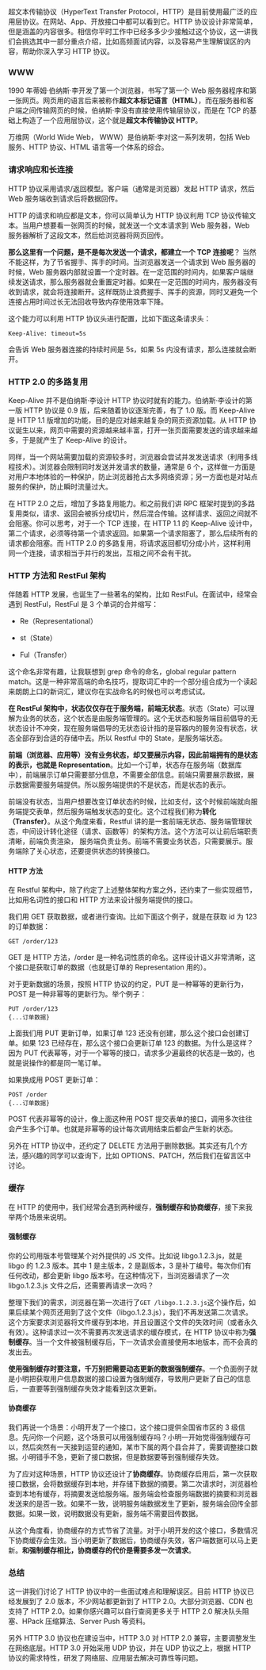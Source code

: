 <p data-nodeid="3">超文本传输协议（HyperText Transfer Protocol，HTTP）是目前使用最广泛的应用层协议。在网站、App、开放接口中都可以看到它。HTTP 协议设计非常简单，但是涵盖的内容很多。相信你平时工作中已经多多少少接触过这个协议，这一讲我们会挑选其中一部分重点介绍，比如高频面试内容，以及容易产生理解误区的内容，帮助你深入学习 HTTP 协议。</p>
<h3 data-nodeid="4">WWW</h3>
<p data-nodeid="5">1990 年蒂姆·伯纳斯·李开发了第一个浏览器，书写了第一个 Web 服务器程序和第一张网页。网页用的语言后来被称作<strong data-nodeid="70">超文本标记语言（HTML）</strong>，而在服务器和客户端之间传输网页的时候，伯纳斯·李没有直接使用传输层协议，而是在 TCP 的基础上构造了一个应用层协议，这个就是<strong data-nodeid="71">超文本传输协议 HTTP</strong>。</p>
<p data-nodeid="6">万维网（World Wide Web， WWW）是伯纳斯·李对这一系列发明，包括 Web 服务、HTTP 协议、HTML 语言等一个体系的综合。</p>
<h3 data-nodeid="7">请求响应和长连接</h3>
<p data-nodeid="8">HTTP 协议采用请求/返回模型。客户端（通常是浏览器）发起 HTTP 请求，然后 Web 服务端收到请求后将数据回传。</p>
<p data-nodeid="9">HTTP 的请求和响应都是文本，你可以简单认为 HTTP 协议利用 TCP 协议传输文本。当用户想要看一张网页的时候，就发送一个文本请求到 Web 服务器，Web 服务器解析了这段文本，然后给浏览器将网页回传。</p>
<p data-nodeid="10"><strong data-nodeid="80">那么这里有一个问题，是不是每次发送一个请求，都建立一个 TCP 连接呢</strong>？ 当然不能这样，为了节省握手、挥手的时间。当浏览器发送一个请求到 Web 服务器的时候，Web 服务器内部就设置一个定时器。在一定范围的时间内，如果客户端继续发送请求，那么服务器就会重置定时器。如果在一定范围的时间内，服务器没有收到请求，就会将连接断开。这样既防止浪费握手、挥手的资源，同时又避免一个连接占用时间过长无法回收导致内存使用效率下降。</p>
<p data-nodeid="11">这个能力可以利用 HTTP 协议头进行配置，比如下面这条请求头：</p>
<pre class="lang-java" data-nodeid="12"><code data-language="java">Keep-Alive: timeout=<span class="hljs-number">5</span>s
</code></pre>
<p data-nodeid="13">会告诉 Web 服务器连接的持续时间是 5s，如果 5s 内没有请求，那么连接就会断开。</p>
<h3 data-nodeid="14">HTTP 2.0 的多路复用</h3>
<p data-nodeid="15">Keep-Alive 并不是伯纳斯·李设计 HTTP 协议时就有的能力。伯纳斯·李设计的第一版 HTTP 协议是 0.9 版，后来随着协议逐渐完善，有了 1.0 版。而 Keep-Alive 是 HTTP 1.1 版增加的功能，目的是应对越来越复杂的网页资源加载。从 HTTP 协议诞生以来，网页中需要的资源越来越丰富，打开一张页面需要发送的请求越来越多，于是就产生了 Keep-Alive 的设计。</p>
<p data-nodeid="16">同样，当一个网站需要加载的资源较多时，浏览器会尝试并发发送请求（利用多线程技术）。浏览器会限制同时发送并发请求的数量，通常是 6 个，这样做一方面是对用户本地体验的一种保护，防止浏览器抢占太多网络资源；另一方面也是对站点服务的保护，防止瞬时流量过大。</p>
<p data-nodeid="17">在 HTTP 2.0 之后，增加了多路复用能力。和之前我们讲 RPC 框架时提到的多路复用类似，请求、返回会被拆分成切片，然后混合传输。这样请求、返回之间就不会阻塞。你可以思考，对于一个 TCP 连接，在 HTTP 1.1 的 Keep-Alive 设计中，第二个请求，必须等待第一个请求返回。如果第一个请求阻塞了，那么后续所有的请求都会阻塞。而 HTTP 2.0 的多路复用，将请求返回都切分成小片，这样利用同一个连接，请求相当于并行的发出，互相之间不会有干扰。</p>
<h3 data-nodeid="18">HTTP 方法和 RestFul 架构</h3>
<p data-nodeid="19">伴随着 HTTP 发展，也诞生了一些著名的架构，比如 RestFul。在面试中，经常会遇到 RestFul，RestFul 是 3 个单词的合并缩写：</p>
<ul data-nodeid="20">
<li data-nodeid="21">
<p data-nodeid="22">Re（Representational）</p>
</li>
<li data-nodeid="23">
<p data-nodeid="24">st（State）</p>
</li>
<li data-nodeid="25">
<p data-nodeid="26">Ful（Transfer）</p>
</li>
</ul>
<p data-nodeid="27">这个命名非常有趣，让我联想到 grep 命令的命名，global regular pattern match。这是一种非常高端的命名技巧，提取词汇中的一个部分组合成为一个读起来朗朗上口的新词汇，建议你在实战命名的时候也可以考虑试试。</p>
<p data-nodeid="28"><strong data-nodeid="97">在 RestFul 架构中，状态仅仅存在于服务端，前端无状态</strong>。状态（State）可以理解为业务的状态，这个状态是由服务端管理的。这个无状态和服务端目前倡导的无状态设计不冲突，现在服务端倡导的无状态设计指的是容器内的服务没有状态，状态全部存到合适的存储中去。所以 Restful 中的 State，是服务端状态。</p>
<p data-nodeid="29"><strong data-nodeid="102">前端（浏览器、应用等）没有业务状态，却又要展示内容，因此前端拥有的是状态的表示，也就是 Representation</strong>。比如一个订单，状态存在服务端（数据库中），前端展示订单只需要部分信息，不需要全部信息。前端只需要展示数据，展示数据需要服务端提供。所以服务端提供的不是状态，而是状态的表示。</p>
<p data-nodeid="30">前端没有状态，当用户想要改变订单状态的时候，比如支付，这个时候前端就向服务端提交表单，然后服务端触发状态的变化。这个过程我们称为<strong data-nodeid="108">转化（Transfer）</strong>。从这个角度来看，Restful 讲的是一套前端无状态、服务端管理状态，中间设计转化途径（请求、函数等）的架构方法。这个方法可以让前后端职责清晰，前端负责渲染， 服务端负责业务。前端不需要业务状态，只需要展示。服务端除了关心状态，还要提供状态的转换接口。</p>
<h4 data-nodeid="31">HTTP 方法</h4>
<p data-nodeid="32">在 Restful 架构中，除了约定了上述整体架构方案之外，还约束了一些实现细节，比如用名词性的接口和 HTTP 方法来设计服务端提供的接口。</p>
<p data-nodeid="33">我们用 GET 获取数据，或者进行查询。比如下面这个例子，就是在获取 id 为 123 的订单数据：</p>
<pre class="lang-java" data-nodeid="34"><code data-language="java">GET /order/<span class="hljs-number">123</span>
</code></pre>
<p data-nodeid="35">GET 是 HTTP 方法，/order 是一种名词性质的命名。这样设计语义非常清晰，这个接口是获取订单的数据（也就是订单的 Representation 用的）。</p>
<p data-nodeid="36">对于更新数据的场景，按照 HTTP 协议的约定，PUT 是一种幂等的更新行为，POST 是一种非幂等的更新行为。举个例子：</p>
<pre class="lang-java" data-nodeid="37"><code data-language="java">PUT /order/<span class="hljs-number">123</span> 
{...订单数据}
</code></pre>
<p data-nodeid="38">上面我们用 PUT 更新订单，如果订单 123 还没有创建，那么这个接口会创建订单。如果 123 已经存在，那么这个接口会更新订单 123 的数据。为什么是这样？因为 PUT 代表幂等，对于一个幂等的接口，请求多少遍最终的状态是一致的，也就是说操作的都是同一笔订单。</p>
<p data-nodeid="39">如果换成用 POST 更新订单：</p>
<pre class="lang-java" data-nodeid="40"><code data-language="java">POST /order
{...订单数据}
</code></pre>
<p data-nodeid="41">POST 代表非幂等的设计，像上面这种用 POST 提交表单的接口，调用多次往往会产生多个订单。也就是非幂等的设计每次调用结束后都会产生新的状态。</p>
<p data-nodeid="42">另外在 HTTP 协议中，还约定了 DELETE 方法用于删除数据。其实还有几个方法，感兴趣的同学可以查询下，比如 OPTIONS、PATCH，然后我们在留言区中讨论。</p>
<h3 data-nodeid="43">缓存</h3>
<p data-nodeid="44">在 HTTP 的使用中，我们经常会遇到两种缓存，<strong data-nodeid="124">强制缓存和协商缓存</strong>，接下来我举两个场景来说明。</p>
<h4 data-nodeid="45">强制缓存</h4>
<p data-nodeid="46">你的公司用版本号管理某个对外提供的 JS 文件。比如说 libgo.1.2.3.js，就是 libgo 的 1.2.3 版本。其中 1 是主版本，2 是副版本，3 是补丁编号。每次你们有任何改动，都会更新 libgo 版本号。在这种情况下，当浏览器请求了一次 libgo.1.2.3.js 文件之后，还需要再请求一次吗？</p>
<p data-nodeid="47">整理下我们的需求，浏览器在第一次进行了<code data-backticks="1" data-nodeid="128">GET /libgo.1.2.3.js</code>这个操作后，如果后续某个网页还用到了这个文件（libgo.1.2.3.js），我们不再发送第二次请求。这个方案要求浏览器将文件缓存到本地，并且设置这个文件的失效时间（或者永久有效）。这种请求过一次不需要再次发送请求的缓存模式，在 HTTP 协议中称为<strong data-nodeid="134">强制缓存</strong>。当一个文件被强制缓存后，下一次请求会直接使用本地版本，而不会真的发出去。</p>
<p data-nodeid="48"><strong data-nodeid="139">使用强制缓存时要注意，千万别把需要动态更新的数据强制缓存</strong>。一个负面例子就是小明把获取用户信息数据的接口设置为强制缓存，导致用户更新了自己的信息后，一直要等到强制缓存失效才能看到这次更新。</p>
<h4 data-nodeid="49">协商缓存</h4>
<p data-nodeid="50">我们再说一个场景：小明开发了一个接口，这个接口提供全国省市区的 3 级信息。先问你一个问题，这个场景可以用强制缓存吗？小明一开始觉得强制缓存可以，然后突然有一天接到运营的通知，某市下属的两个县合并了，需要调整接口数据。小明错手不急，更新了接口数据，但是数据要等到强制缓存失效。</p>
<p data-nodeid="51">为了应对这种场景，HTTP 协议还设计了<strong data-nodeid="147">协商缓存</strong>。协商缓存启用后，第一次获取接口数据，会将数据缓存到本地，并存储下数据的摘要。第二次请求时，浏览器检查到本地有缓存，将摘要发送给服务端。服务端会检查服务端数据的摘要和浏览器发送来的是否一致。如果不一致，说明服务端数据发生了更新，服务端会回传全部数据。如果一致，说明数据没有更新，服务端不需要回传数据。</p>
<p data-nodeid="52">从这个角度看，协商缓存的方式节省了流量。对于小明开发的这个接口，多数情况下协商缓存会生效。当小明更新了数据后，协商缓存失效，客户端数据可以马上更新。<strong data-nodeid="153">和强制缓存相比，协商缓存的代价是需要多发一次请求</strong>。</p>
<h3 data-nodeid="53">总结</h3>
<p data-nodeid="54">这一讲我们讨论了 HTTP 协议中的一些面试难点和理解误区。目前 HTTP 协议已经发展到了 2.0 版本，不少网站都更新到了 HTTP 2.0。大部分浏览器、CDN 也支持了 HTTP 2.0。如果你感兴趣可以自行查阅更多关于 HTTP 2.0 解决队头阻塞、HPack 压缩算法、Server Push 等资料。</p>
<p data-nodeid="55">另外 HTTP 3.0 协议也在建设当中，HTTP 3.0 对 HTTP 2.0 兼容，主要调整发生在网络底层。HTTP 3.0 开始采用 UDP 协议，并在 UDP 协议之上，根据 HTTP 协议的需求特性，研发了网络层、应用层去解决可靠性等问题。</p>

